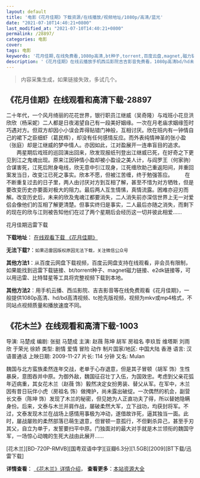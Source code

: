```yaml
---
layout: default
title: '电影《花月佳期》下载资源/在线播放/视频地址/1080p/高清/蓝光'
date: "2021-07-10T14:40:21+0800"
last_modified_at: "2021-07-10T14:40:21+0800"
permalink: /28897/
categories: 电影
cover:
tags: 电影
keywords: '花月佳期,在线免费看,1080p高清,bt种子,torrent,百度云盘,magnet,磁力链,迅雷下载资源'
description: '《花月佳期》在线云播放手机西瓜影院吉吉影音免费看，1080p高清bd/hd未删减完整版和tc抢先枪版，mkv/mp4格式，附带bt/torrent种子、magnet/磁力链、百度云盘、网盘资源迅雷下载链接'
---
```


>内容采集生成，如果链接失效，多试几个。


## 《花月佳期》在线观看和高清下载-28897

二十年代，一个风月绮丽的花花世界，银行职员江继威（吴奇隆）与戏班小花旦洪欣欣（杨采妮）二人都是日夜渴望自己有一段美好姻缘。一次在月老庙求姻缘签时巧遇对方。但双方却因小小误会弄得贴错门神般，互相讨厌。欣在班内有一钟情自己的裙下之臣细虾（葛民辉），却没有任何感情反应。而外表纯情神圣的张小盈（张庭）却是江继威的梦中情人。亦因如此，江对盈展开一连串盲目的追求。<br />　　两星期后戏班的巡回演出回来，欣发现报纸刊登出江继威已死，在好奇之下更见到江之鬼魂出现。原来江因钟情小盈却被小盈设之美人计，与阎罗王（何家驹）合谋害死，江死后附身电线，欣无意中引江现身，江死缠欣助己重返阳间，并重回案发当日，改变江已死之事实。欣本不愿，但被江苦缠，终于勉强答应。 　　在不断重复过去的日子里，两人由讨厌对方到互相了解，甚至不惜为对方牺牲，但是要改变历史亦要面对极大的阻力。最后两人互生情愫，真情流露。困难亦迎刃而解。改变历史后，未来的欣及鬼魂江都要消失，二人消失前亦深信世界上无一对爱侣会像他们的互相了解更清楚。但事实终归是事实，二人最后亦随之消失，而剩下的现在的欣与江则被告知他们在过了两个星期后会经历这一切并彼此相爱……


花月佳期迅雷下载

**下载地址**： [在线观看下载 《花月佳期》](https://www.993dy.com//vod-detail-id-19692.html) 


**无法下载?**：`如果迅雷因版权原因无法下载，关注微信公众号 `

**其他方法1**：从百度云网盘下载视频，百度云网盘支持在线观看，非会员有限制，如果能找到迅雷下载链接、bt/torrent种子、magnet磁力链接、e2dk链接等，可以用迅雷、比特彗星等工具将完整视频下载到本地。

**其他方法2**：用手机云播、西瓜影院、吉吉影音等在线免费观看《花月佳期》，一般提供1080p高清、hd/bd高清视频、tc抢先版视频，视频为mkv或mp4格式，不同站点视频质量和播放速度不同。


## 《花木兰》在线观看和高清下载-1003

导演: 马楚成 编剧: 张挺 马楚成 主演: 赵薇 陈坤 胡军 房祖名 李玖哲 维塔斯 刘雨欣 于荣光 徐娇 类型: 剧情 爱情 冒险 动作 制片国家/地区: 中国大陆 香港 语言: 汉语普通话 上映日期: 2009-11-27 片长: 114 分钟 又名: Mulan

魏国与北方蛮族柔然连年交战，老单于心存退意，但是其子冒顿（胡军 饰）生性暴戾，意图吞并中原。为御外敌，魏国征召壮丁入伍，为国效忠。考虑到父亲花弧年迈病重，其女花木兰（赵薇 饰）毅然决定女扮男装、替父从军。在军中，木兰因有昔日玩伴小虎（房祖名 饰）做掩护，尚未露出破绽。一次偶然的机会，副营长文泰（陈坤 饰）发现了木兰的秘密，但见她为人正直功夫了得，所以替她隐瞒身份。后来，文泰与木兰并肩作战，屡破柔然大军，立下战功，均获封将军。不过，文泰发现木兰在战场上感情用事极为冲动，遂借故诈死，逼其独当一面。此时，屡战屡败的柔然部落已萌生退意，但冒顿一意孤行，不但剿杀异己，甚至手刃其父，自立为单于，发誓要扫平中原。门独面对的最大对手就是木兰领衔的魏国守军，一场惊心动魄的生死大战由此展开……


[花木兰][BD-720P-RMVB][国粤双语中字][豆瓣6.3分][1.5GB][2009][BT下载/迅雷下载]

**详情查看**： [《花木兰》详情介绍](/movie/1003/)， **查看更多**：[本站资源大全](/movie/t/all/)

